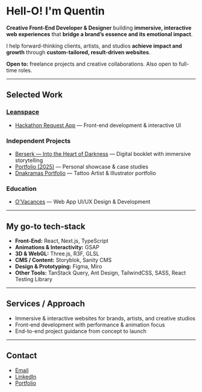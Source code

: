 # Hell-O! I'm Quentin

**Creative Front-End Developer & Designer** building **immersive, interactive web experiences** that **bridge a brand’s essence and its emotional impact**.

I help forward-thinking clients, artists, and studios **achieve impact and growth** through **custom-tailored, result-driven websites**.

**Open to:** freelance projects and creative collaborations. Also open to full-time roles.

---

## Selected Work

### [Leanspace](https://leanspace.io/)
- [Hackathon Request App](https://master.d1hk84yeel2h27.amplifyapp.com/) — Front-end development & interactive UI

### Independent Projects
- [Berserk — Into the Heart of Darkness](https://berserk-heart-of-darkness.vercel.app/) — Digital booklet with immersive storytelling
- [Portfolio (2025)](https://www.quentinbrohan.fr/) — Personal showcase & case studies
- [Dnakramas Portfolio](https://dnakramas.fr/) — Tattoo Artist & Illustrator portfolio

### Education
- [O'Vacances](https://www.behance.net/gallery/130270567/OVacances-Web-App-UIUX-Design-Development) — Web App UI/UX Design & Development

---

## My go-to tech-stack

- **Front-End:** React, Next.js, TypeScript  
- **Animations & Interactivity:** GSAP
- **3D & WebGL:** Three.js, R3F, GLSL  
- **CMS / Content:** Storyblok, Sanity CMS  
- **Design & Prototyping:** Figma, Miro
- **Other Tools:** TanStack Query, Ant Design, TailwindCSS, SASS, React Testing Library

---

## Services / Approach

- Immersive & interactive websites for brands, artists, and creative studios  
- Front-end development with performance & animation focus  
- End-to-end project guidance from concept to launch

---

## Contact

- [Email](mailto:brohan.quentin@gmail.com)  
- [LinkedIn](https://linkedin.com/in/quentinbrohan)  
- [Portfolio](https://www.quentinbrohan.fr/)
